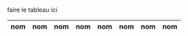 faire le tableau ici

| nom         |nom              |nom              |nom           |nom           |nom          |nom          |nom
|-------------|-----------------|-----------------|--------------|--------------|-------------|-------------|-----
